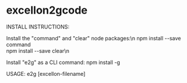 # excellon2gcode

INSTALL INSTRUCTIONS:

Install the "command" and "clear" node packages:\n
  npm install --save command</br>
  npm install --save clear\n
  
Install "e2g" as a CLI command:
  npm install -g
  
 USAGE: 
  e2g [excellon-filename]
 

